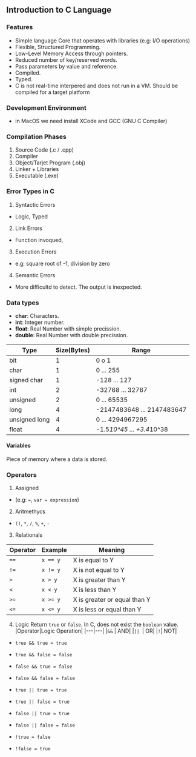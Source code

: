 ## Introduction to C Language

### Features
- Simple language Core that operates with libraries (e.g: I/O operations)
- Flexible, Structured Programming.
- Low-Level Memory Access through pointers.
- Reduced number of key/reserved words.
- Pass parameters by value and reference.
- Compiled.
- Typed.
- C is not real-time interpered and does not run in a VM. Should be compiled for a target platform

### Development Environment
- in MacOS we need install XCode and GCC (GNU C Compiler)

### Compilation Phases
1. Source Code (.c / .cpp)
2. Compiler
3. Object/Tarjet Program (.obj)
4. Linker + Libraries
5. Executable (.exe)

### Error Types in C
1. Syntactic Errors
  - Logic, Typed
2. Link Errors
  - Function invoqued, 
3. Execution Errors
  - e.g: square root of -1, division by zero
4. Semantic Errors
  - More difficultd to detect. The output is inexpected.

### Data types
- **char**: Characters.
- **int**: Integer number.
- **float**: Real Number with simple precission.
- **double**: Real Number with double precission.

|Type|Size(Bytes)|Range|
|---	|---	|---	|
|bit|1|0 o 1|
|char|1|0 ... 255|
|signed char|1|-128 ... 127|
|int|2|-32768 ... 32767|
|unsigned|2|0 ... 65535|
|long|4|-2147483648 ... 2147483647|
|unsigned long|4|0 ... 4294967295|
|float|4|-1.5*10^45 ... +3.4*10^38|

#### Variables
Piece of memory where a data is stored.

### Operators
1. Assigned 
  - (e.g: `=`, `var = expression`)
2. Aritmethycs
  - `()`, `*`, `/`, `%`, `+`, `-`
3. Relationals

|Operator|Example|Meaning|
|---|---|---|
|`==`| `x == y` | X is equal to Y |
|`!=`| `x != y` | X is not equal to Y |
|`>`| `x > y` | X is greater than Y | 
|`<`| `x < y` | X is less than Y | 
|`>=`| `x >= y` | X is greater or equal than Y | 
|`<=`| `x <= y` | X is less or equal than Y | 

4. Logic
Return `true` or `false`. In C, does not exist the `boolean` value.
|Operator|Logic Operation|
|---|---|
|`&&` | AND|
|`|| `| OR|
|`!`| NOT|

- `true && true = true`
- `true && false = false`
- `false && true = false`
- `false && false = false`

- `true || true = true`
- `true || false = true`
- `false || true = true`
- `false || false = false`

- `!true = false`
- `!false = true`
